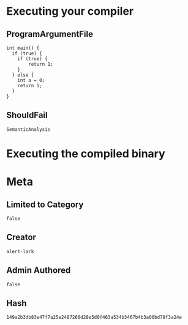 # Executing your compiler

## ProgramArgumentFile

```
int main() {
  if (true) {
    if (true) {
        return 1;
    }
  } else {
    int a = 0;
    return 1;
  }
}
```

## ShouldFail

```
SemanticAnalysis
```

# Executing the compiled binary

# Meta

## Limited to Category

```
false
```

## Creator

```
alert-lark
```

## Admin Authored

```
false
```

## Hash

```
149a2b3db83e47f7a25e2487260d28e5d0f463a534b3467b4b3a00bd79f3a24e
```
